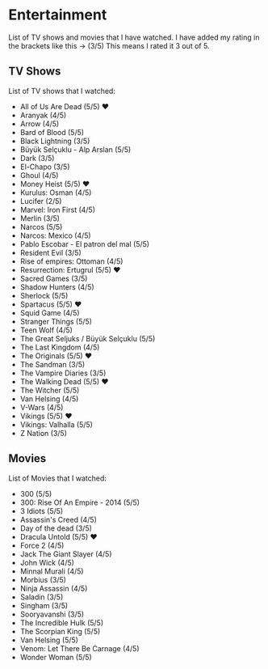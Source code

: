 # Entertainment

List of TV shows and movies that I have watched. I have added my rating in the brackets like this -> (3/5) This means I rated it 3 out of 5.

## TV Shows

List of TV shows that I watched:

- All of Us Are Dead (5/5) ♥
- Aranyak (4/5)
- Arrow (4/5)
- Bard of Blood (5/5)
- Black Lightning (3/5)
- Büyük Selçuklu - Alp Arslan (5/5)
- Dark (3/5)
- El-Chapo (3/5)
- Ghoul (4/5)
- Money Heist (5/5) ♥
- Kurulus: Osman (4/5)
- Lucifer (2/5)
- Marvel: Iron First (4/5)
- Merlin (3/5)
- Narcos (5/5)
- Narcos: Mexico (4/5)
- Pablo Escobar - El patron del mal (5/5)
- Resident Evil (3/5)
- Rise of empires: Ottoman (4/5)
- Resurrection: Ertugrul (5/5) ♥
- Sacred Games (3/5)
- Shadow Hunters (4/5)
- Sherlock (5/5)
- Spartacus (5/5) ♥
- Squid Game (4/5)
- Stranger Things (5/5)
- Teen Wolf (4/5)
- The Great Seljuks / Büyük Selçuklu (5/5)
- The Last Kingdom (4/5)
- The Originals (5/5) ♥
- The Sandman (3/5)
- The Vampire Diaries (3/5)
- The Walking Dead (5/5) ♥
- The Witcher (5/5)
- Van Helsing (4/5)
- V-Wars (4/5)
- Vikings (5/5) ♥
- Vikings: Valhalla (5/5)
- Z Nation (3/5)


## Movies

List of Movies that I watched:

- 300 (5/5)
- 300: Rise Of An Empire - 2014 (5/5)
- 3 Idiots (5/5)
- Assassin's Creed (4/5)
- Day of the dead (3/5)
- Dracula Untold (5/5) ♥
- Force 2 (4/5)
- Jack The Giant Slayer (4/5)
- John Wick (4/5)
- Minnal Murali (4/5)
- Morbius (3/5)
- Ninja Assassin (4/5)
- Saladin (3/5)
- Singham (3/5)
- Sooryavanshi (3/5)
- The Incredible Hulk (5/5)
- The Scorpian King (5/5)
- Van Helsing (5/5)
- Venom: Let There Be Carnage (4/5)
- Wonder Woman (5/5)
